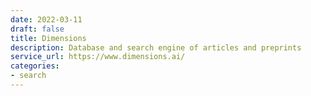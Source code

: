 ```yaml
---
date: 2022-03-11
draft: false
title: Dimensions
description: Database and search engine of articles and preprints
service_url: https://www.dimensions.ai/
categories:
- search
---
```



